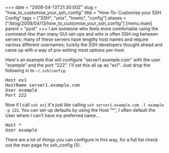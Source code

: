 +++
date = "2008-04-13T21:30:00Z"
slug = "how_to_customise_your_ssh_config"
title = "How-To: Customise your SSH Config"
tags = ["SSH", "unix", "howto", "config"]
aliases = ["/blog/2008/04/13/how_to_customise_your_ssh_config"]
[menu.main]
  parent = "post"
+++
I am someone who feels more comfortable using the command-line than many GUI set-ups and who is often SSH-ing between servers; many of these servers have lengthy host names and require various different usernames; luckily the SSH developers thought ahead and came up with a way of pre-setting most options per-host.

Here's an example that will configure "server1.example.com" with the user "example" and the port "222".  I'll set this all up as "ex1".  Just drop the following in to `~/.ssh/config`:

<div class="highlight"><pre>
Host ex1
HostName server1.example.com
User example
Port 222
</pre></div>

Now if I call `ssh ex1` it's just like calling `ssh server1.example.com -l example -p 222`.  You can set-up defaults by using the Host "\*", I often default the User where I can't have my preferred name...

<div class="highlight"><pre>
Host *
User example
</pre></div>

There are a lot of things you can configure in this way, for a full list check out the man page for ssh_config (5).

